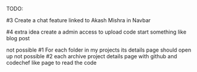 TODO:

#3 Create a chat feature linked to Akash Mishra in Navbar

<!-- Maybe create another website for this -->
#4 extra idea create a admin access to upload code start something like blog post

not possible #1 For each folder in my projects its details page should open up
not possible #2 each archive project details page with github and codechef like page to read the code